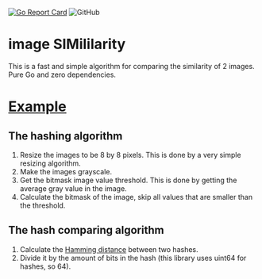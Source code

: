 [![Go Report Card](https://goreportcard.com/badge/github.com/zeozeozeo/imagesim)](https://goreportcard.com/report/github.com/zeozeozeo/imagesim)
![GitHub](https://img.shields.io/github/license/zeozeozeo/imagesim)
# image SIMililarity

This is a fast and simple algorithm for comparing the similarity of 2 images. Pure Go and zero dependencies.

# [Example](https://github.com/zeozeozeo/imagesim/blob/main/internal/example/compare.go)

## The hashing algorithm

1. Resize the images to be 8 by 8 pixels. This is done by a very simple resizing algorithm.
2. Make the images grayscale.
3. Get the bitmask image value threshold. This is done by getting the average gray value in the image.
4. Calculate the bitmask of the image, skip all values that are smaller than the threshold.

## The hash comparing algorithm

1. Calculate the [Hamming distance](https://en.wikipedia.org/wiki/Hamming_distance) between two hashes.
2. Divide it by the amount of bits in the hash (this library uses uint64 for hashes, so 64).